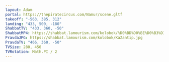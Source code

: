 ```yaml
---
layout: Adam
portal: https://thepiratecircus.com/Namur/scene.gltf
takeoff: "-563, 385, 312"
landing: "433, 500, -180"
ShabbatTV: "433, 360, -50"
ShabbatMP4: https://shabbat.lamourism.com/kolobok/%D0%BD%D0%BE%D0%B3%D1%82%D0%B8.mp4
PravdaJPG: https://shabbat.lamourism.com/kolobok/KaZantip.jpg
PravdaTV: "466, 360, -50"
TVSize: 280, 450
TVRotation: Math.PI / 2
---
```

